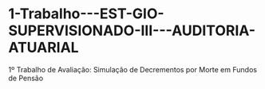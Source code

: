 # 1-Trabalho---EST-GIO-SUPERVISIONADO-III---AUDITORIA-ATUARIAL
1º Trabalho de Avaliação: Simulação de  Decrementos por Morte em Fundos de Pensão
